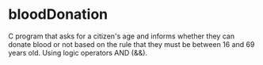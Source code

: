 # bloodDonation

C program that asks for a citizen's age and informs whether they can donate blood or not 
based on the rule that they must be between 16 and 69 years old. Using logic operators AND (&&).
